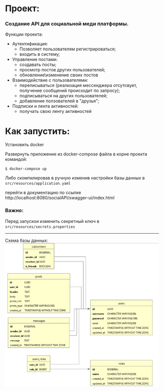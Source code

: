 <h1>Проект:</h1>
<h3>Создание API для социальной меди платформы.</h3>

Функции проекта:
- Аутентификация:
    * Позволяет пользователям регистрироваться;
    * входить в систему;
- Управление постами:
    * создавать посты;
    * просмотр постов других пользователей;
    * обновление\изменение своих постов
- Взаимодействие с пользователями:
    * переписываться (реализация мессенджера отсутсвует, получение сообщений происходит по запросу);
    * подписываться на других пользователей;
    * добавление ползователей в "друзья";
- Подписки и лента активностей:
    * получать свою ленту активностей

<h1>Как запустить:</h1>
Установить docker

Развернуть приложение из docker-compose файла в корне проекта командой:

```
$ docker-compose up
```
Либо скомпилировав в ручную изменив настройки базы данных в ```src/resources/application.yaml```

перейти в документацию по ссылке http://localhost:8080/socialAPI/swagger-ui/index.html

<h3>Важно:</h3>

Перед запускои изменить секретный ключ в ```src/resources/secrets.properties``` 

<hr/>

Схема базы данных: <br/>
![screenshot](/description/DB_Scheme.jpg)

